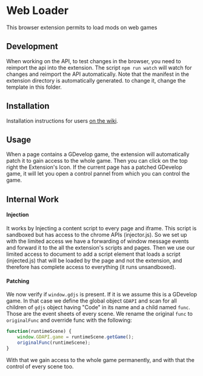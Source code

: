 # Web Loader

This browser extension permits to load mods on web games

## Development

When working on the API, to test changes in the browser, you need to reimport the api into the extension.
The script `npm run watch` will watch for changes and reimport the API automatically.
Note that the manifest in the extension directory is automatically generated. to change it, change the template in this folder.

## Installation

Installation instructions for users [on the wiki](https://github.com/arthuro555/gdmod/wiki/Installation-Guide#install-it).

## Usage

When a page contains a GDevelop game, the extension will automatically patch it to gain access to the whole game.
Then you can click on the top right the Extension's Icon.
If the current page has a patched GDevelop game, it will let you open a control pannel from which you can control the game.

## Internal Work

#### Injection

It works by Injecting a content script to every page and iframe. This script is sandboxed but has access to the chrome APIs (injector.js).
So we set up with the limited access we have a forwarding of window message events and forward it to the all the extension's scripts and pages.
Then we use our limited access to document to add a script element that loads a script (injected.js) that will be loaded by the page and not the extension, and therefore has complete access to everything (it runs unsandboxed).

#### Patching

We now verify if `window.gdjs` is present.
If it is we assume this is a GDevelop game.
In that case we define the global object `GDAPI` and scan for all children of `gdjs` object having "Code" in its name and a child named `func`.
Those are the event sheets of every scene.
We rename the original `func` to `originalFunc` and override func with the following:

```js
function(runtimeScene) {
    window.GDAPI.game = runtimeScene.getGame();
    originalFunc(runtimeScene);
}
```

With that we gain access to the whole game permanently, and with that the control of every scene too.
